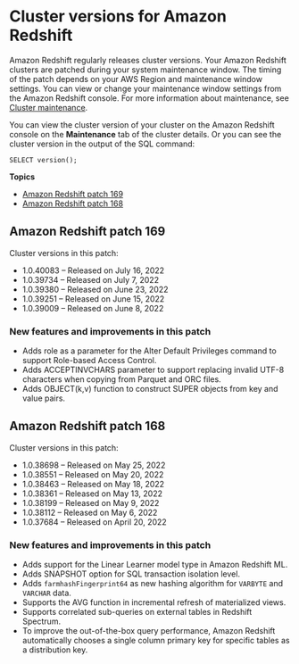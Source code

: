 # Cluster versions for Amazon Redshift<a name="cluster-versions"></a>

Amazon Redshift regularly releases cluster versions\. Your Amazon Redshift clusters are patched during your system maintenance window\. The timing of the patch depends on your AWS Region and maintenance window settings\. You can view or change your maintenance window settings from the Amazon Redshift console\. For more information about maintenance, see [Cluster maintenance](working-with-clusters.md#rs-cluster-maintenance)\. 

You can view the cluster version of your cluster on the Amazon Redshift console on the **Maintenance** tab of the cluster details\. Or you can see the cluster version in the output of the SQL command:

```
SELECT version();
```

**Topics**
+ [Amazon Redshift patch 169](#cluster-version-169)
+ [Amazon Redshift patch 168](#cluster-version-168)

## Amazon Redshift patch 169<a name="cluster-version-169"></a>

Cluster versions in this patch: 
+ 1\.0\.40083 – Released on July 16, 2022 
+ 1\.0\.39734 – Released on July 7, 2022 
+ 1\.0\.39380 – Released on June 23, 2022 
+ 1\.0\.39251 – Released on June 15, 2022 
+ 1\.0\.39009 – Released on June 8, 2022 

### New features and improvements in this patch<a name="cluster-version-2022-06-08-features"></a>
+  Adds role as a parameter for the Alter Default Privileges command to support Role\-based Access Control\.
+  Adds ACCEPTINVCHARS parameter to support replacing invalid UTF\-8 characters when copying from Parquet and ORC files\.
+  Adds OBJECT\(k,v\) function to construct SUPER objects from key and value pairs\.

## Amazon Redshift patch 168<a name="cluster-version-168"></a>

Cluster versions in this patch: 
+ 1\.0\.38698 – Released on May 25, 2022 
+ 1\.0\.38551 – Released on May 20, 2022 
+ 1\.0\.38463 – Released on May 18, 2022 
+ 1\.0\.38361 – Released on May 13, 2022 
+ 1\.0\.38199 – Released on May 9, 2022 
+ 1\.0\.38112 – Released on May 6, 2022
+ 1\.0\.37684 – Released on April 20, 2022

### New features and improvements in this patch<a name="cluster-version-2022-04-19-features"></a>
+ Adds support for the Linear Learner model type in Amazon Redshift ML\.
+ Adds SNAPSHOT option for SQL transaction isolation level\.
+ Adds `farmhashFingerprint64` as new hashing algorithm for `VARBYTE` and `VARCHAR` data\.
+ Supports the AVG function in incremental refresh of materialized views\.
+ Supports correlated sub\-queries on external tables in Redshift Spectrum\.
+ To improve the out\-of\-the\-box query performance, Amazon Redshift automatically chooses a single column primary key for specific tables as a distribution key\.